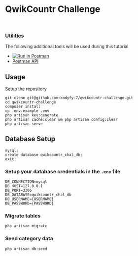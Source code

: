 # QwikCountr Challenge
<br>

### Utilities
The following additional tools will be used during this tutorial

- [![Run in Postman](https://run.pstmn.io/button.svg)](https://app.getpostman.com/run-collection/18482867-065091b1-8fae-4ca4-a48c-866cc06d2ac2?action=collection%2Ffork&collection-url=entityId%3D18482867-065091b1-8fae-4ca4-a48c-866cc06d2ac2%26entityType%3Dcollection%26workspaceId%3D7c2031ad-a6fa-46d9-9326-ab06da209d9c) 
- [Postman API](https://api.postman.com/collections/26357972-c8207fa4-211b-4740-bea3-ad7725bf0739?access_key=PMAT-01GVGVN7V8C1MRNHHGGVY03NS7) 

## Usage <br>
Setup the repository <br>
```
git clone git@github.com:kodyfy-7/qwikcountr-challenge.git
cd qwikcountr-challenge
composer install
cp .env.example .env 
php artisan key:generate
php artisan cache:clear && php artisan config:clear 
php artisan serve 
```


## Database Setup <br>
```
mysql;
create database qwikcountr_chal_db;
exit;
```


### Setup your database credentials in the ```.env``` file <br>
```
DB_CONNECTION=mysql
DB_HOST=127.0.0.1
DB_PORT=3306
DB_DATABASE=qwikcountr_chal_db
DB_USERNAME={USERNAME}
DB_PASSWORD={PASSWORD}
```

### Migrate tables
```
php artisan migrate
```

### Seed category data
```
php artisan db:seed
```